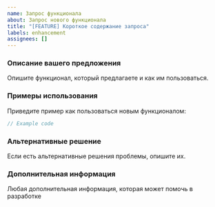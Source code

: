 ```yaml
---
name: Запрос функционала
about: Запрос нового функционала
title: "[FEATURE] Короткое содержание запроса"
labels: enhancement
assignees: []
---
```


### Описание вашего предложения 
Опишите функционал, который предлагаете и как им пользоваться.

### Примеры использования
Приведите пример как пользоваться новым функционалом:
```php
// Example code
```

### Альтернативные решение
Если есть альтернативные решения проблемы, опишите их.

### Дополнительная информация
Любая дополнительная информация, которая может помочь в разработке